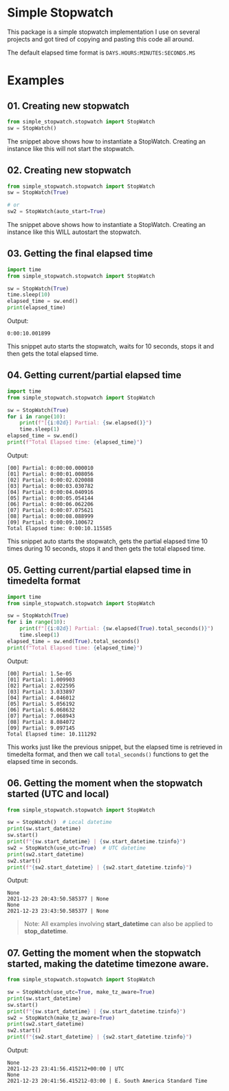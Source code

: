 # Simple Stopwatch
This package is a simple stopwatch implementation I use on several projects and got tired of copying and pasting this
code all around.

The default elapsed time format is `DAYS.HOURS:MINUTES:SECONDS.MS`

# Examples
## 01. Creating new stopwatch
```python
from simple_stopwatch.stopwatch import StopWatch
sw = StopWatch()
```
The snippet above shows how to instantiate a StopWatch. Creating an instance like this will not start the stopwatch. 


## 02. Creating new stopwatch
```python
from simple_stopwatch.stopwatch import StopWatch
sw = StopWatch(True)

# or
sw2 = StopWatch(auto_start=True)
```
The snippet above shows how to instantiate a StopWatch. Creating an instance like this WILL autostart the stopwatch.


## 03. Getting the final elapsed time
```python
import time
from simple_stopwatch.stopwatch import StopWatch

sw = StopWatch(True)
time.sleep(10)
elapsed_time = sw.end()
print(elapsed_time)
```
Output:
```text
0:00:10.001899
```
This snippet auto starts the stopwatch, waits for 10 seconds, stops it and then gets the total elapsed time.


## 04. Getting current/partial elapsed time
```python
import time
from simple_stopwatch.stopwatch import StopWatch

sw = StopWatch(True)
for i in range(10):
    print(f"[{i:02d}] Partial: {sw.elapsed()}")
    time.sleep(1)
elapsed_time = sw.end()
print(f"Total Elapsed time: {elapsed_time}")
```
Output:
```text
[00] Partial: 0:00:00.000010
[01] Partial: 0:00:01.008056
[02] Partial: 0:00:02.020088
[03] Partial: 0:00:03.030782
[04] Partial: 0:00:04.040916
[05] Partial: 0:00:05.054144
[06] Partial: 0:00:06.062206
[07] Partial: 0:00:07.075621
[08] Partial: 0:00:08.088999
[09] Partial: 0:00:09.100672
Total Elapsed time: 0:00:10.115585
```
This snippet auto starts the stopwatch, gets the partial elapsed time 10 times during 10 seconds, stops it and then gets the total elapsed time.

## 05. Getting current/partial elapsed time in timedelta format
```python
import time
from simple_stopwatch.stopwatch import StopWatch

sw = StopWatch(True)
for i in range(10):
    print(f"[{i:02d}] Partial: {sw.elapsed(True).total_seconds()}")
    time.sleep(1)
elapsed_time = sw.end(True).total_seconds()
print(f"Total Elapsed time: {elapsed_time}")
```
Output:
```text
[00] Partial: 1.5e-05
[01] Partial: 1.009903
[02] Partial: 2.022595
[03] Partial: 3.033897
[04] Partial: 4.046012
[05] Partial: 5.056192
[06] Partial: 6.068632
[07] Partial: 7.068943
[08] Partial: 8.084072
[09] Partial: 9.097145
Total Elapsed time: 10.111292
```
This works just like the previous snippet, but the elapsed time is retrieved in timedelta format, 
and then we call `total_seconds()` functions to get the elapsed time in seconds.


## 06. Getting the moment when the stopwatch started (UTC and local)
```python
from simple_stopwatch.stopwatch import StopWatch

sw = StopWatch()  # Local datetime
print(sw.start_datetime)
sw.start()
print(f"{sw.start_datetime} | {sw.start_datetime.tzinfo}")
sw2 = StopWatch(use_utc=True)  # UTC datetime
print(sw2.start_datetime)
sw2.start()
print(f"{sw2.start_datetime} | {sw2.start_datetime.tzinfo}")
```
Output:
```text
None
2021-12-23 20:43:50.585377 | None
None
2021-12-23 23:43:50.585377 | None
```

> Note: All examples involving **start_datetime** can also be applied to **stop_datetime**.

## 07. Getting the moment when the stopwatch started, making the datetime timezone aware.
```python
from simple_stopwatch.stopwatch import StopWatch

sw = StopWatch(use_utc=True, make_tz_aware=True)
print(sw.start_datetime)
sw.start()
print(f"{sw.start_datetime} | {sw.start_datetime.tzinfo}")
sw2 = StopWatch(make_tz_aware=True)
print(sw2.start_datetime)
sw2.start()
print(f"{sw2.start_datetime} | {sw2.start_datetime.tzinfo}")
```
Output:
```text
None
2021-12-23 23:41:56.415212+00:00 | UTC
None
2021-12-23 20:41:56.415212-03:00 | E. South America Standard Time
```
